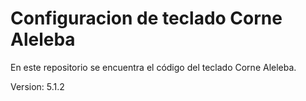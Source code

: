 # Configuracion de teclado Corne Aleleba
En este repositorio se encuentra el código del teclado Corne Aleleba.

Version: 5.1.2